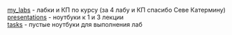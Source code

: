 [my_labs](https://github.com/Berdikin/MAI_FOREVER/tree/main/AI%26DL/my_labs/ "нажми, но не списывай") - лабки и КП по курсу (за 4 лабу и КП спасибо Севе Катермину)  
[presentations](https://github.com/Berdikin/MAI_FOREVER/tree/main/AI%26DL/presentations/ "смотри внимательно") - ноутбуки к 1 и 3 лекции  
[tasks](https://github.com/Berdikin/MAI_FOREVER/tree/main/AI%26DL/tasks/ "читай задания") - пустые ноутбуки для выполнения лаб
